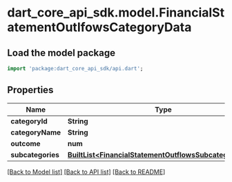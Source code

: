 # dart_core_api_sdk.model.FinancialStatementOutlfowsCategoryData

## Load the model package
```dart
import 'package:dart_core_api_sdk/api.dart';
```

## Properties
Name | Type | Description | Notes
------------ | ------------- | ------------- | -------------
**categoryId** | **String** |  | 
**categoryName** | **String** |  | 
**outcome** | **num** |  | 
**subcategories** | [**BuiltList&lt;FinancialStatementOutflowsSubcategoryData&gt;**](FinancialStatementOutflowsSubcategoryData.md) |  | 

[[Back to Model list]](../README.md#documentation-for-models) [[Back to API list]](../README.md#documentation-for-api-endpoints) [[Back to README]](../README.md)


